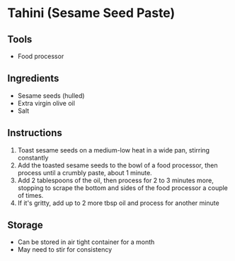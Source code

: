 # Tahini (Sesame Seed Paste)

## Tools
- Food processor

## Ingredients
- Sesame seeds (hulled)
- Extra virgin olive oil
- Salt

## Instructions
1. Toast sesame seeds on a medium-low heat in a wide pan, stirring constantly
2. Add the toasted sesame seeds to the bowl of a food processor, then process until a crumbly paste, about 1 minute.
3. Add 2 tablespoons of the oil, then process for 2 to 3 minutes more, stopping to scrape the bottom and sides of the food processor a couple of times.
4. If it's gritty, add up to 2 more tbsp oil and process for another minute

## Storage
- Can be stored in air tight container for a month
- May need to stir for consistency